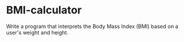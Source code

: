 # BMI-calculator
Write a program that interprets the Body Mass Index (BMI) based on a user's weight and height.
